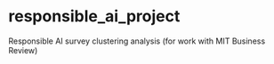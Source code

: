 # responsible_ai_project
Responsible AI survey clustering analysis (for work with MIT Business Review)
